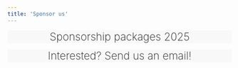 ```yaml
---
title: 'Sponsor us'
---
```


<div class="container">
	<div style="background-color: #f8f8f8;" class="bg-white text-center mx-2 px-4 py-10 flex flex-row justify-center items-center duration-300 transform h-full hover:-translate-y-1 hover:shadow-lg"> <a style="text-decoration:none; font-weight:200" href="/img/Montreal Cup - Sponsorship packages 2025 EN.pdf"><p style="text-align: center">
<font size="+2"> Sponsorship packages 2025 </font> </p>
    </a> 
</div>

<div class="container">
	<div style="background-color: #f8f8f8;" class="bg-white text-center mx-2 px-4 py-10 flex flex-row justify-center items-center duration-300 transform h-full hover:-translate-y-1 hover:shadow-lg"> <a style="text-decoration:none; font-weight:200" href="mailto:montrealcup@gmail.com"><p style="text-align: center">
<font size="+2"> Interested? Send us an email! </font> </p>
    </a> 
</div>
